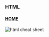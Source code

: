 ### HTML

#### [HOME](https://driphtyio.github.io/cheatsheet/)

![html cheat sheet](https://driphtyio.github.io/cheatsheet/files/HTML-CHEAT-SHEET.png)
